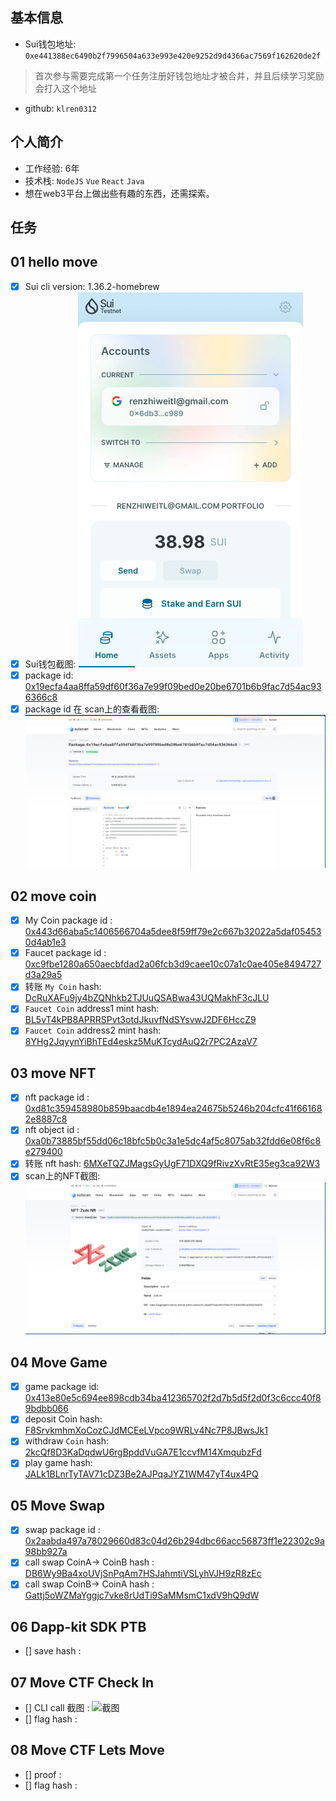 ## 基本信息
- Sui钱包地址: `0xe441388ec6490b2f7996504a633e993e420e9252d9d4366ac7569f162620de2f`
> 首次参与需要完成第一个任务注册好钱包地址才被合并，并且后续学习奖励会打入这个地址
- github: `klren0312`


## 个人简介
- 工作经验: 6年
- 技术栈: `NodeJS` `Vue` `React` `Java`
- 想在web3平台上做出些有趣的东西，还需探索。

## 任务

##   01 hello move  
- [x] Sui cli version: 1.36.2-homebrew
- [x] Sui钱包截图: ![Sui钱包截图](./images/01hellomove/Sui钱包.png)
- [x] package id: [0x19ecfa4aa8ffa59df60f36a7e99f09bed0e20be6701b6b9fac7d54ac936366c8](https://suiscan.xyz/mainnet/object/0x19ecfa4aa8ffa59df60f36a7e99f09bed0e20be6701b6b9fac7d54ac936366c8)
- [x] package id 在 scan上的查看截图:![Scan截图](./images/01hellomove/scan截图.png)

##   02 move coin
- [x] My Coin package id : [0x443d66aba5c1406566704a5dee8f59ff79e2c667b32022a5daf054530d4ab1e3](https://suiscan.xyz/mainnet/object/0x443d66aba5c1406566704a5dee8f59ff79e2c667b32022a5daf054530d4ab1e3)
- [x] Faucet package id : [0xc9fbe1280a650aecbfdad2a06fcb3d9caee10c07a1c0ae405e8494727d3a29a5](https://suiscan.xyz/mainnet/object/0xc9fbe1280a650aecbfdad2a06fcb3d9caee10c07a1c0ae405e8494727d3a29a5)
- [x] 转账 `My Coin` hash: [DcRuXAFu9jy4bZQNhkb2TJUuQSABwa43UQMakhF3cJLU](https://suiscan.xyz/mainnet/tx/DcRuXAFu9jy4bZQNhkb2TJUuQSABwa43UQMakhF3cJLU)
- [x] `Faucet Coin` address1 mint hash: [BL5vT4kPB8APRRSPvt3otdJkuvfNdSYsvwJ2DF6HccZ9](https://suiscan.xyz/mainnet/tx/BL5vT4kPB8APRRSPvt3otdJkuvfNdSYsvwJ2DF6HccZ9)
- [x] `Faucet Coin` address2 mint hash: [8YHg2JqyynYiBhTEd4eskz5MuKTcydAuQ2r7PC2AzaV7](https://suiscan.xyz/mainnet/tx/8YHg2JqyynYiBhTEd4eskz5MuKTcydAuQ2r7PC2AzaV7)

##   03 move NFT
- [x] nft package id : [0xd81c359458980b859baacdb4e1894ea24675b5246b204cfc41f661682e8887c8](https://suiscan.xyz/mainnet/object/0xd81c359458980b859baacdb4e1894ea24675b5246b204cfc41f661682e8887c8)
- [x] nft object id : [0xa0b73885bf55dd06c18bfc5b0c3a1e5dc4af5c8075ab32fdd6e08f6c8e279400](https://suiscan.xyz/mainnet/object/0xa0b73885bf55dd06c18bfc5b0c3a1e5dc4af5c8075ab32fdd6e08f6c8e279400)
- [x] 转账 nft  hash: [6MXeTQZJMagsGyUgF71DXQ9fRivzXvRtE35eg3ca92W3](https://suiscan.xyz/mainnet/tx/6MXeTQZJMagsGyUgF71DXQ9fRivzXvRtE35eg3ca92W3)
- [x] scan上的NFT截图:![Scan截图](./images/03movenft/scan上的NFT截图.png)

##   04 Move Game
- [x] game package id: [0x413e80e5c694ee898cdb34ba412365702f2d7b5d5f2d0f3c6ccc40f89bdbb066](https://suiscan.xyz/mainnet/object/0x413e80e5c694ee898cdb34ba412365702f2d7b5d5f2d0f3c6ccc40f89bdbb066)
- [x] deposit Coin hash: [F8SrvkmhmXoCozCJdMCEeLVpco9WRLv4Nc7P8JBwsJk1](https://suiscan.xyz/mainnet/tx/F8SrvkmhmXoCozCJdMCEeLVpco9WRLv4Nc7P8JBwsJk1)
- [x] withdraw `Coin` hash: [2kcQf8D3KaDqdwU6rgBpddVuGA7E1ccvfM14XmqubzFd](https://suiscan.xyz/mainnet/tx/2kcQf8D3KaDqdwU6rgBpddVuGA7E1ccvfM14XmqubzFd)
- [x] play game hash: [JALk1BLnrTyTAV71cDZ3Be2AJPqaJYZ1WM47yT4ux4PQ](https://suiscan.xyz/mainnet/tx/JALk1BLnrTyTAV71cDZ3Be2AJPqaJYZ1WM47yT4ux4PQ)

##   05 Move Swap
- [x] swap package id : [0x2aabda497a78029660d83c04d26b294dbc66acc56873ff1e22302c9a98bb927a](https://suiscan.xyz/mainnet/object/0x2aabda497a78029660d83c04d26b294dbc66acc56873ff1e22302c9a98bb927a)
- [x] call swap CoinA-> CoinB  hash : [DB6Wy9Ba4xoUVjSnPqAm7HSJahmtiVSLyhVJH9zR8zEc](https://suiscan.xyz/mainnet/tx/DB6Wy9Ba4xoUVjSnPqAm7HSJahmtiVSLyhVJH9zR8zEc)
- [x] call swap CoinB-> CoinA  hash : [Gattj5oWZMaYggjc7vke8rUdTi9SaMMsmC1xdV9hQ9dW](https://suiscan.xyz/mainnet/tx/Gattj5oWZMaYggjc7vke8rUdTi9SaMMsmC1xdV9hQ9dW)

##   06 Dapp-kit SDK PTB
- [] save hash :

##   07 Move CTF Check In
- [] CLI call 截图 : ![截图](./images/你的图片地址)
- [] flag hash :

##   08 Move CTF Lets Move
- [] proof : 
- [] flag hash :
